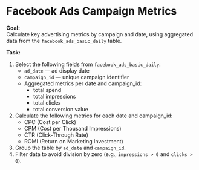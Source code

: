 # Facebook Ads Campaign Metrics

**Goal:**  
Calculate key advertising metrics by campaign and date, using aggregated data from the `facebook_ads_basic_daily` table.

**Task:**  
1. Select the following fields from `facebook_ads_basic_daily`:  
   - `ad_date` — ad display date  
   - `campaign_id` — unique campaign identifier  
   - Aggregated metrics per date and campaign_id:  
     - total spend  
     - total impressions  
     - total clicks  
     - total conversion value  
2. Calculate the following metrics for each date and campaign_id:  
   - CPC (Cost per Click)  
   - CPM (Cost per Thousand Impressions)  
   - CTR (Click-Through Rate)  
   - ROMI (Return on Marketing Investment)  
3. Group the table by `ad_date` and `campaign_id`.  
4. Filter data to avoid division by zero (e.g., `impressions > 0` and `clicks > 0`).  